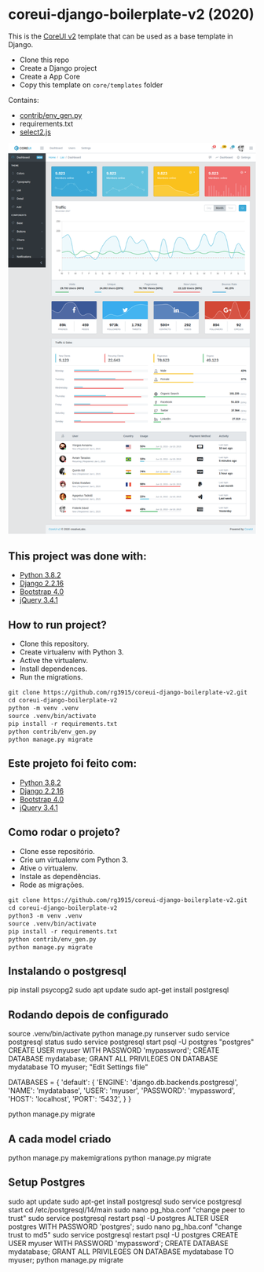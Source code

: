 # coreui-django-boilerplate-v2 (2020)

This is the [CoreUI v2](https://coreui.io/demo/2.0/#main.html) template that can be used as a base template in Django.

* Clone this repo
* Create a Django project
* Create a App Core
* Copy this template on `core/templates` folder

Contains:

* [contrib/env_gen.py](https://gist.github.com/rg3915/75eed74f3578ac0dde808b1194b0e486)
* requirements.txt
* [select2.js](https://select2.org/)

![dashboard](dashboard.png)


## This project was done with:

* [Python 3.8.2](https://www.python.org/)
* [Django 2.2.16](https://www.djangoproject.com/)
* [Bootstrap 4.0](https://getbootstrap.com/)
* [jQuery 3.4.1](https://jquery.com/)

## How to run project?

* Clone this repository.
* Create virtualenv with Python 3.
* Active the virtualenv.
* Install dependences.
* Run the migrations.

```
git clone https://github.com/rg3915/coreui-django-boilerplate-v2.git
cd coreui-django-boilerplate-v2
python -m venv .venv
source .venv/bin/activate
pip install -r requirements.txt
python contrib/env_gen.py
python manage.py migrate
```

## Este projeto foi feito com:

* [Python 3.8.2](https://www.python.org/)
* [Django 2.2.16](https://www.djangoproject.com/)
* [Bootstrap 4.0](https://getbootstrap.com/)
* [jQuery 3.4.1](https://jquery.com/)

## Como rodar o projeto?

* Clone esse repositório.
* Crie um virtualenv com Python 3.
* Ative o virtualenv.
* Instale as dependências.
* Rode as migrações.

```
git clone https://github.com/rg3915/coreui-django-boilerplate-v2.git
cd coreui-django-boilerplate-v2
python3 -m venv .venv
source .venv/bin/activate
pip install -r requirements.txt
python contrib/env_gen.py
python manage.py migrate
```

## Instalando o postgresql
pip install psycopg2
sudo apt update
sudo apt-get install postgresql



## Rodando depois de configurado
source .venv/bin/activate
python manage.py runserver
sudo service postgresql status
sudo service postgresql start
psql -U postgres
"postgres"
CREATE USER myuser WITH PASSWORD 'mypassword';
CREATE DATABASE mydatabase;
GRANT ALL PRIVILEGES ON DATABASE mydatabase TO myuser;
"Edit Settings file"

DATABASES = {
    'default': {
        'ENGINE': 'django.db.backends.postgresql',
        'NAME': 'mydatabase',
        'USER': 'myuser',
        'PASSWORD': 'mypassword',
        'HOST': 'localhost',
        'PORT': '5432',
    }
}

python manage.py migrate

## A cada model criado 
python manage.py makemigrations
python manage.py migrate


## Setup Postgres
sudo apt update
sudo apt-get install postgresql
sudo service postgresql start
cd /etc/postgresql/14/main
sudo nano pg_hba.conf
"change peer to trust"
sudo service postgresql restart
psql -U postgres
ALTER USER postgres WITH PASSWORD 'postgres';
sudo nano pg_hba.conf
"change trust to md5"
sudo service postgresql restart
psql -U postgres
CREATE USER myuser WITH PASSWORD 'mypassword';
CREATE DATABASE mydatabase;
GRANT ALL PRIVILEGES ON DATABASE mydatabase TO myuser;
python manage.py migrate